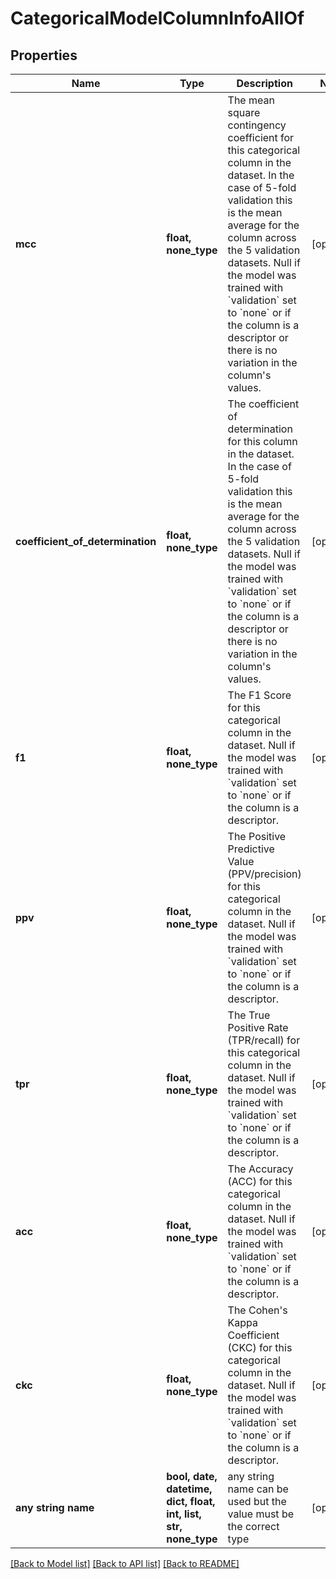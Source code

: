 # CategoricalModelColumnInfoAllOf


## Properties
Name | Type | Description | Notes
------------ | ------------- | ------------- | -------------
**mcc** | **float, none_type** | The mean square contingency coefficient for this categorical column in the dataset.  In the case of 5-fold validation this is the mean average for the column across the 5 validation datasets.  Null if the model was trained with &#x60;validation&#x60; set to &#x60;none&#x60; or if the column is a descriptor or there is no variation in the column&#39;s values. | [optional] 
**coefficient_of_determination** | **float, none_type** | The coefficient of determination for this column in the dataset.  In the case of 5-fold validation this is the mean average for the column across the 5 validation datasets.  Null if the model was trained with &#x60;validation&#x60; set to &#x60;none&#x60; or if the column is a descriptor or there is no variation in the column&#39;s values. | [optional] 
**f1** | **float, none_type** | The F1 Score for this categorical column in the dataset. Null if the model was trained with &#x60;validation&#x60; set to &#x60;none&#x60; or if the column is a descriptor. | [optional] 
**ppv** | **float, none_type** | The Positive Predictive Value (PPV/precision) for this categorical column in the dataset. Null if the model was trained with &#x60;validation&#x60; set to &#x60;none&#x60; or if the column is a descriptor. | [optional] 
**tpr** | **float, none_type** | The True Positive Rate (TPR/recall) for this categorical column in the dataset. Null if the model was trained with &#x60;validation&#x60; set to &#x60;none&#x60; or if the column is a descriptor. | [optional] 
**acc** | **float, none_type** | The Accuracy (ACC) for this categorical column in the dataset. Null if the model was trained with &#x60;validation&#x60; set to &#x60;none&#x60; or if the column is a descriptor. | [optional] 
**ckc** | **float, none_type** | The Cohen&#39;s Kappa Coefficient (CKC) for this categorical column in the dataset. Null if the model was trained with &#x60;validation&#x60; set to &#x60;none&#x60; or if the column is a descriptor. | [optional] 
**any string name** | **bool, date, datetime, dict, float, int, list, str, none_type** | any string name can be used but the value must be the correct type | [optional]

[[Back to Model list]](../README.md#documentation-for-models) [[Back to API list]](../README.md#documentation-for-api-endpoints) [[Back to README]](../README.md)


